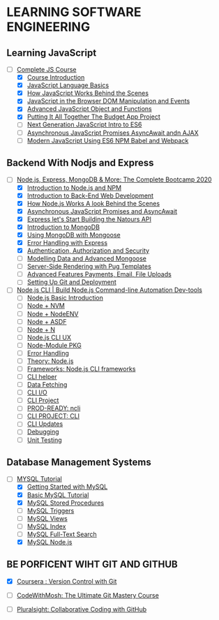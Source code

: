 # LEARNING SOFTWARE ENGINEERING


## Learning JavaScript
- [ ] [Complete JS Course]()
	- [X] [Course Introduction]()
	- [X] [JavaScript Language Basics]()
	- [X] [How JavaScript Works Behind the Scenes]()
	- [X] [JavaScript in the Browser DOM Manipulation and Events]()
	- [X] [Advanced JavaScript Object and Functions]()
	- [X] [Putting It All Together The Budget App Project]()
	- [ ] [Next Generation JavaScript Intro to ES6]()
	- [ ] [Asynchronous JavaScript Promises AsyncAwait andn AJAX]()
	- [ ] [Modern JavaScript Using ES6 NPM Babel and Webpack]()

## Backend With Nodjs and Express
- [ ] [Node.js, Express, MongoDB & More: The Complete Bootcamp 2020](https://www.udemy.com/course/nodejs-express-mongodb-bootcamp)
	- [X] [Introduction to Node.js and NPM]()
	- [X] [Introduction to Back-End Web Development]()
	- [X] [How Node.js Works A look Behind the Scenes]()
	- [X] [Asynchronous JavaScript Promises and AsyncAwait]()
	- [X] [Express let's Start Building the Natours API]()
	- [X] [Introduction to MongoDB]()
	- [X] [Using MongoDB with Mongoose]()
	- [X] [Error Handling with Express]()
	- [X] [Authentication, Authorization and Security]()
	- [ ] [Modelling Data and Advanced Mongoose]()
	- [ ] [Server-Side Rendering with Pug Templates]()
	- [ ] [Advanced Features Payments, Email, File Uploads]()
	- [ ] [Setting Up Git and Deployment]()
	
- [ ] [Node.js CLI | Build Node.js Command-line Automation Dev-tools](https://coursehunter.net/course/node-js-cli-avtomatizaciya-node-cli)
	- [ ] [Node.js Basic Introduction]()
	- [ ] [Node + NVM]()
	- [ ] [Node + NodeENV]()
	- [ ] [Node + ASDF]()
	- [ ] [Node + N]()
	- [ ] [Node.js CLI UX]()
	- [ ] [Node-Module PKG]()
	- [ ] [Error Handling]()
	- [ ] [Theory: Node.js]()
	- [ ] [Frameworks: Node.js CLI frameworks]()
	- [ ] [CLI helper]()
	- [ ] [Data Fetching]()
	- [ ] [CLI I/O]()
	- [ ] [CLI Project]()
	- [ ] [PROD-READY: ncli]()
	- [ ] [CLI PROJECT: CLI]()
	- [ ] [CLI Updates]()
	- [ ] [Debugging]()
	- [ ] [Unit Testing]()

## Database Management Systems

- [ ] [MYSQL Tutorial](https://www.mysqltutorial.org/)
	- [X] [Getting Started with MySQL](https://www.mysqltutorial.org/getting-started-with-mysql/)
	- [X] [Basic MySQL Tutorial](https://www.mysqltutorial.org/basic-mysql-tutorial.aspx)
	- [X] [MySQL Stored Procedures](https://www.mysqltutorial.org/mysql-stored-procedure-tutorial.aspx)
	- [ ] [MySQL Triggers](https://www.mysqltutorial.org/mysql-triggers.aspx)
	- [ ] [MySQL Views](https://www.mysqltutorial.org/mysql-views-tutorial.aspx)
	- [ ] [MySQL Index](https://www.mysqltutorial.org/mysql-index/)
	- [ ] [MySQL Full-Text Search](https://www.mysqltutorial.org/mysql-full-text-search.aspx)
	- [X] [MySQL Node.js](https://www.mysqltutorial.org/mysql-nodejs/) 

## BE PORFICENT WIHT GIT AND GITHUB

- [X] [Coursera : Version Control with Git](https://www.coursera.org/learn/version-control-with-git )

- [ ] [CodeWithMosh: The Ultimate Git Mastery Course](https://codewithmosh.com/p/the-ultimate-git-course)

- [ ] [Pluralsight: Collaborative Coding with GitHub](https://www.pluralsight.com/paths/collaborative-coding-with-github) 
